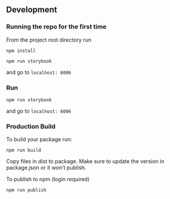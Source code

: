 ## Development

### Running the repo for the first time

From the project root directory run

`npm install`

`npm run storybook`

and go to `localhost: 6006`

### Run

`npm run storybook`

and go to `localhost: 6006`

### Production Build

To build your package run:

`npm run build`

Copy files in dist to package. Make sure to update the version in package.json or it won't publish.

To publish to npm (login required)

`npm run publish`
